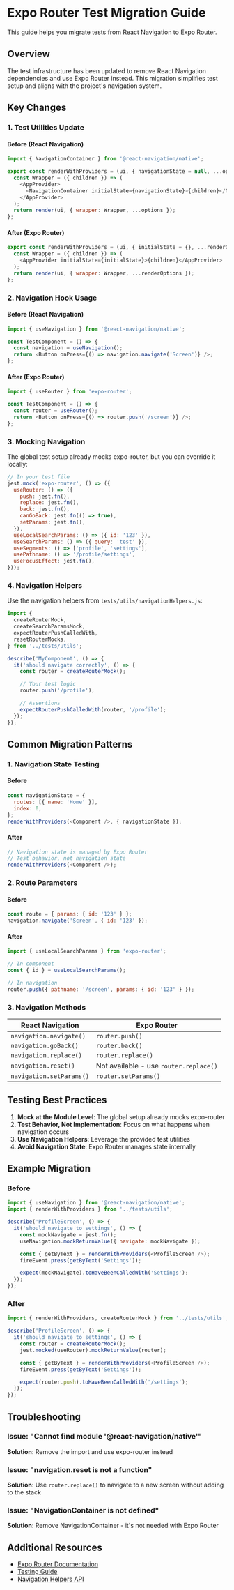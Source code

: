# Expo Router Test Migration Guide

This guide helps you migrate tests from React Navigation to Expo Router.

## Overview

The test infrastructure has been updated to remove React Navigation dependencies and use Expo Router instead. This migration simplifies test setup and aligns with the project's navigation system.

## Key Changes

### 1. Test Utilities Update

#### Before (React Navigation)

```javascript
import { NavigationContainer } from '@react-navigation/native';

export const renderWithProviders = (ui, { navigationState = null, ...options }) => {
  const Wrapper = ({ children }) => (
    <AppProvider>
      <NavigationContainer initialState={navigationState}>{children}</NavigationContainer>
    </AppProvider>
  );
  return render(ui, { wrapper: Wrapper, ...options });
};
```

#### After (Expo Router)

```javascript
export const renderWithProviders = (ui, { initialState = {}, ...renderOptions }) => {
  const Wrapper = ({ children }) => (
    <AppProvider initialState={initialState}>{children}</AppProvider>
  );
  return render(ui, { wrapper: Wrapper, ...renderOptions });
};
```

### 2. Navigation Hook Usage

#### Before (React Navigation)

```javascript
import { useNavigation } from '@react-navigation/native';

const TestComponent = () => {
  const navigation = useNavigation();
  return <Button onPress={() => navigation.navigate('Screen')} />;
};
```

#### After (Expo Router)

```javascript
import { useRouter } from 'expo-router';

const TestComponent = () => {
  const router = useRouter();
  return <Button onPress={() => router.push('/screen')} />;
};
```

### 3. Mocking Navigation

The global test setup already mocks expo-router, but you can override it locally:

```javascript
// In your test file
jest.mock('expo-router', () => ({
  useRouter: () => ({
    push: jest.fn(),
    replace: jest.fn(),
    back: jest.fn(),
    canGoBack: jest.fn(() => true),
    setParams: jest.fn(),
  }),
  useLocalSearchParams: () => ({ id: '123' }),
  useSearchParams: () => ({ query: 'test' }),
  useSegments: () => ['profile', 'settings'],
  usePathname: () => '/profile/settings',
  useFocusEffect: jest.fn(),
}));
```

### 4. Navigation Helpers

Use the navigation helpers from `tests/utils/navigationHelpers.js`:

```javascript
import {
  createRouterMock,
  createSearchParamsMock,
  expectRouterPushCalledWith,
  resetRouterMocks,
} from '../tests/utils';

describe('MyComponent', () => {
  it('should navigate correctly', () => {
    const router = createRouterMock();

    // Your test logic
    router.push('/profile');

    // Assertions
    expectRouterPushCalledWith(router, '/profile');
  });
});
```

## Common Migration Patterns

### 1. Navigation State Testing

#### Before

```javascript
const navigationState = {
  routes: [{ name: 'Home' }],
  index: 0,
};
renderWithProviders(<Component />, { navigationState });
```

#### After

```javascript
// Navigation state is managed by Expo Router
// Test behavior, not navigation state
renderWithProviders(<Component />);
```

### 2. Route Parameters

#### Before

```javascript
const route = { params: { id: '123' } };
navigation.navigate('Screen', { id: '123' });
```

#### After

```javascript
import { useLocalSearchParams } from 'expo-router';

// In component
const { id } = useLocalSearchParams();

// In navigation
router.push({ pathname: '/screen', params: { id: '123' } });
```

### 3. Navigation Methods

| React Navigation         | Expo Router                            |
| ------------------------ | -------------------------------------- |
| `navigation.navigate()`  | `router.push()`                        |
| `navigation.goBack()`    | `router.back()`                        |
| `navigation.replace()`   | `router.replace()`                     |
| `navigation.reset()`     | Not available - use `router.replace()` |
| `navigation.setParams()` | `router.setParams()`                   |

## Testing Best Practices

1. **Mock at the Module Level**: The global setup already mocks expo-router
2. **Test Behavior, Not Implementation**: Focus on what happens when navigation occurs
3. **Use Navigation Helpers**: Leverage the provided test utilities
4. **Avoid Navigation State**: Expo Router manages state internally

## Example Migration

### Before

```javascript
import { useNavigation } from '@react-navigation/native';
import { renderWithProviders } from '../tests/utils';

describe('ProfileScreen', () => {
  it('should navigate to settings', () => {
    const mockNavigate = jest.fn();
    useNavigation.mockReturnValue({ navigate: mockNavigate });

    const { getByText } = renderWithProviders(<ProfileScreen />);
    fireEvent.press(getByText('Settings'));

    expect(mockNavigate).toHaveBeenCalledWith('Settings');
  });
});
```

### After

```javascript
import { renderWithProviders, createRouterMock } from '../tests/utils';

describe('ProfileScreen', () => {
  it('should navigate to settings', () => {
    const router = createRouterMock();
    jest.mocked(useRouter).mockReturnValue(router);

    const { getByText } = renderWithProviders(<ProfileScreen />);
    fireEvent.press(getByText('Settings'));

    expect(router.push).toHaveBeenCalledWith('/settings');
  });
});
```

## Troubleshooting

### Issue: "Cannot find module '@react-navigation/native'"

**Solution**: Remove the import and use expo-router instead

### Issue: "navigation.reset is not a function"

**Solution**: Use `router.replace()` to navigate to a new screen without adding to the stack

### Issue: "NavigationContainer is not defined"

**Solution**: Remove NavigationContainer - it's not needed with Expo Router

## Additional Resources

- [Expo Router Documentation](https://docs.expo.dev/router/introduction/)
- [Testing Guide](./TESTING_GUIDE.md)
- [Navigation Helpers API](../utils/navigationHelpers.js)
